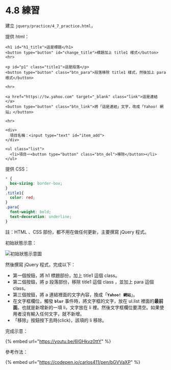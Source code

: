# 4.8 練習

建立 `jquery/practice/4_7_practice.html`，

提供 html：

```markup
<h1 id="h1_title">這是標題</h1>
<button type="button" id="change_title">標題加上 title1 樣式</button>
<hr>

<p id="p1" class="title1">這是段落</p>
<button type="button" class="btn_para">段落移除 title1 樣式，然後加上 para 樣式</button>

<hr>

<a href="https://tw.yahoo.com" target="_blank" class="link">這是連結</a>
<button type="button" class="btn_link">將「這是連結」文字，改成「Yahoo! 網站」</button>

<hr>

<div>
  項目名稱：<input type="text" id="item_add">
</div>

<ul class="list">
  <li>項目一<button type="button" class="btn_del">移除</button></li>
</ul>
```

提供 CSS：

```css
* {
  box-sizing: border-box;
}
.title1{
  color: red;
}
.para{
  font-weight: bold;
  text-decoration: underline;
}
```

註：HTML 、CSS 部份，都不用在做任何更新，主要撰寫 jQuery 程式。

初始狀態示意：

![初始狀態示意圖](<../.gitbook/assets/4\_9\_practice (1).png>)



然後撰寫 jQuery 程式，完成以下：

* 第一個按鈕，將 h1 標題部份，加上 title1 這個 class。
* 第二個按鈕，將 p 段落部份，移除 title1 這個 class ，並加上 para 這個 class。
* 第三個按鈕，將 a 連結裡面的文字內容，換成「**`Yahoo! 網站`**」。
* 在文字框欄位，觸發 **`blur`** 事件時，將文字框的文字，放在 ul.list 裡面的**最前面**。也就是新增新的一項 li，文字放在 li 裡。然後文字框欄位要清空。如果使用者沒有輸入任何文字，就不新增。
* 「移除」按鈕按下去時(click)，該項的 li 移除。



完成示意：

{% embed url="https://youtu.be/6IGHkvz0ttY" %}





參考作法：

{% embed url="https://codepen.io/carlos411/pen/bGVVaXP" %}

